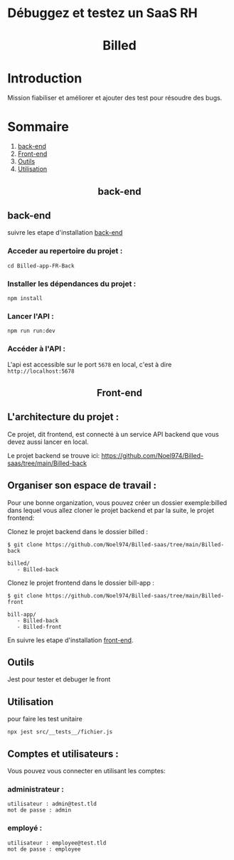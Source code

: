 # Débuggez et testez un SaaS RH
<center>

# Billed

</center>

# Introduction
Mission fiabiliser et améliorer et ajouter  des test pour résoudre des bugs.
# Sommaire
1. [back-end](#back-end)
2. [Front-end](#front-end)
3. [Outils](#outils)
4. [Utilisation](#utilisation)

<center>

## back-end

</center>

## back-end
 suivre les etape d'installation [back-end](Billed-back/README.md)
### Acceder au repertoire du projet :
```
cd Billed-app-FR-Back
```

### Installer les dépendances du projet :

```
npm install
```

### Lancer l'API :

```
npm run run:dev
```
### Accéder à l'API :

L'api est accessible sur le port `5678` en local, c'est à dire `http://localhost:5678`


<center>

## Front-end

</center>



## L'architecture du projet :
Ce projet, dit frontend, est connecté à un service API backend que vous devez aussi lancer en local.

Le projet backend se trouve ici: https://github.com/Noel974/Billed-saas/tree/main/Billed-back

## Organiser son espace de travail :
Pour une bonne organization, vous pouvez créer un dossier exemple:billed dans lequel vous allez cloner le projet backend et par la suite, le projet frontend:

Clonez le projet backend dans le dossier billed :
```
$ git clone https://github.com/Noel974/Billed-saas/tree/main/Billed-back
```

```
billed/
   - Billed-back
```

Clonez le projet frontend dans le dossier bill-app :
```
$ git clone https://github.com/Noel974/Billed-saas/tree/main/Billed-front
```

```
bill-app/
   - Billed-back
   - Billed-front
```

En suivre les etape d'installation [front-end](Billed-front/README.md).

## Outils

Jest pour tester et debuger le front

## Utilisation

 pour faire les test unitaire 
 ```
npx jest src/__tests__/fichier.js

```

## Comptes et utilisateurs :

Vous pouvez vous connecter en utilisant les comptes:

### administrateur : 
```
utilisateur : admin@test.tld 
mot de passe : admin
```
### employé :
```
utilisateur : employee@test.tld
mot de passe : employee
```